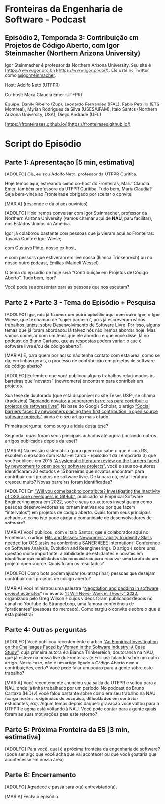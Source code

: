 <!-- Output copied to clipboard! -->

<!-----

Yay, no errors, warnings, or alerts!

Conversion time: 0.453 seconds.


Using this Markdown file:

1. Paste this output into your source file.
2. See the notes and action items below regarding this conversion run.
3. Check the rendered output (headings, lists, code blocks, tables) for proper
   formatting and use a linkchecker before you publish this page.

Conversion notes:

* Docs to Markdown version 1.0β33
* Fri Aug 12 2022 06:51:27 GMT-0700 (PDT)
* Source doc: [FES] Entrevista #2-T3: Igor Steinmacher
----->



# Fronteiras da Engenharia de Software - Podcast


## Episódio 2, Temporada 3: Contribuição em Projetos de Código Aberto, com Igor Steinmacher (Northern Arizona University)

Igor Steinmacher é professor da Northern Arizona University. Seu site é [https://www.igor.pro.br/](https://www.igor.pro.br/). Ele está no Twitter como [@igorsteinmacher](https://twitter.com/igorsteinmacher).

Host: Adolfo Neto (UTFPR)

Co-host: Maria Claudia Emer (UTFPR)

Equipe: Danilo Ribeiro (Zup), Leonardo Fernandes (IFAL), Fabio Petrillo (ETS Montreal), Myrian Rodrigues da Silva (USES/UFAM), Italo Santos (Northern Arizona University, USA), Diego Andrade (UFC)

[https://fronteirases.github.io/](https://fronteirases.github.io/)


 


# Script do Episódio


## Parte 1: Apresentação [5 min, estimativa]

[ADOLFO] Olá, eu sou Adolfo Neto, professor da UTFPR Curitiba.

Hoje temos aqui, estreando como co-host do Fronteiras, Maria Claudia Emer, também professora da UTFPR Curitiba. Tudo bem, Maria Claudia? Seja bem-vinda ao Fronteiras e obrigado por aceitar o convite!

[MARIA] (responde e dá oi aos ouvintes)

[ADOLFO] Hoje iremos conversar com Igor Steinmacher, professor da Northern Arizona University (vamos chamar aqui de **NAU**, para facilitar), nos Estados Unidos da América. 

Igor já colaborou bastante com pessoas que já vieram aqui ao Fronteiras: Tayana Conte e Igor Wiese; 

com Gustavo Pinto, nosso ex-host, 

e com pessoas que estiveram em live nossa (Bianca Trinkenreich) ou no nosso outro podcast, Emílias (Mairieli Wessel). 

O tema do episódio de hoje será “Contribuição em Projetos de Código Aberto”. Tudo bem, Igor? 

Você pode se apresentar para as pessoas que nos escutam? 


## Parte 2 + Parte 3 - Tema do Episódio + Pesquisa

[ADOLFO] Igor, nós já fizemos um outro episódio aqui com outro Igor, o Igor Wiese, que te chamou de “super parceiro”, pois já escreveram vários trabalhos juntos, sobre Desenvolvimento de Software Livre. Por isso, alguns temas que já foram abordados lá talvez nós não iremos abordar hoje. Mas vamos começar com um tema que ele abordou e que você disse, lá no podcast do Bruno Cartaxo, que as respostas podem variar: o que é software livre e/ou de código aberto?

[MARIA] E, para quem por acaso não tenha contato com esta área, como se dá, em linhas gerais, o processo de contribuição em projetos de software de código aberto?

[ADOLFO] Eu lembro que você publicou alguns trabalhos relacionados às barreiras que “novatos” (newcomers) encontram para contribuir em projetos. 

Sua tese de doutorado (que está disponível no site Teses USP), se chama (traduzida) [“Apoiando novatos a superarem barreiras para contribuir a projetos de software livre”](https://teses.usp.br/teses/disponiveis/45/45134/tde-30112015-131552/pt-br.php). Na base do Google Scholar, o artigo  [“Social barriers faced by newcomers placing their first contribution in open source software projects”](https://scholar.google.com/citations?view_op=view_citation&hl=en&user=I8o8rfoAAAAJ&citation_for_view=I8o8rfoAAAAJ:r0BpntZqJG4C) ainda é o seu artigo mais citado.

Primeira pergunta: como surgiu a ideia desta tese?

Segunda: quais foram seus principais achados até agora (incluindo outros artigos publicados depois da tese)?

[MARIA] Na revisão sistemática (para quem não sabe o que é uma RS, escutem o episódio com Katia Felizardo - Episódio 1 da Temporada 3) que você publicou em 2015 [“A systematic literature review on the barriers faced by newcomers to open source software projects”](https://scholar.google.com/citations?view_op=view_citation&hl=en&user=I8o8rfoAAAAJ&citation_for_view=I8o8rfoAAAAJ:r0BpntZqJG4C), você e seus co-autores identificaram 20 estudos e 15 barreiras que novatos encontram para contribuir com projetos de software livre. De lá para cá, esta literatura cresceu muito? Novas barreiras foram identificadas?

[ADOLFO]  Em [“Will you come back to contribute? Investigating the inactivity of OSS core developers in GitHub”](https://link.springer.com/article/10.1007/s10664-021-10012-6), publicado na Empirical Software Engineering agora em 2022, você e seus co-autores investigaram como pessoas desenvolvedoras se tornam inativas (ou por que fazem “intervalos”) em projetos de código aberto. Quais foram seus principais achados e como isto pode ajudar a comunidade de desenvolvedores de software?

[MARIA]  Você publicou, com o Italo Santos, que é colaborador aqui no Fronteiras, o artigo [Hits and Misses: Newcomers' ability to identify Skills needed for OSS tasks](https://ieeexplore.ieee.org/abstract/document/9825764) na conferência SANER (IEEE International Conference on Software Analysis, Evolution and Reengineering). O artigo é sobre uma questão muito importante: a habilidade de estudantes e novatos em identificar que habilidades são necessárias para resolver uma tarefa de um projeto open source. Quais foram os resultados?

[ADOLFO] Como bots podem ajudar (ou atrapalhar) pessoas que desejam contribuir com projetos de código aberto?

[MARIA] Você ministrou uma palestra “[Negotiation and padding in software project estimates](https://www.youtube.com/watch?v=zpPDlVoiVSU)” no evento  [“It Will Never Work in Theory” 2022](https://www.youtube.com/watch?v=_SJL7vepQvU&list=PLcGKfGEEONaCC6Y_DR0mw04WghP2QjMSO), organizado pelo Greg Wilson e cujos vídeos foram publicados depois no canal no YouTube da StrangeLoop, uma famosa conferência de “praticantes” (pessoas do mercado). Como surgiu o convite e sobre o que é esta palestra?


## Parte 4: Outras perguntas

[ADOLFO] Você publicou recentemente o artigo [“An Empirical Investigation on the Challenges Faced by Women in the Software Industry: A Case Study”](https://scholar.google.com/citations?view_op=view_citation&hl=en&user=I8o8rfoAAAAJ&sortby=pubdate&citation_for_view=I8o8rfoAAAAJ:vbGhcppDl1QC), cuja primeira autora é a Bianca Trinkenreich, doutoranda na NAU, que já esteve na nossa live do Fronteiras (e Emílias) falando sobre um outro artigo. Neste caso, não é um artigo ligado a Código Aberto nem a contribuições, certo? Você pode falar um pouco para a gente sobre este trabalho?

[MARIA]  Você recentemente anunciou sua saída da UTFPR e voltou para a NAU, onde já tinha trabalhado por um período. No podcast do Bruno Cartaxo (HiDev) você falou bastante sobre como era seu trabalho na NAU (carga horária, exigências de pesquisa, dificuldades em contratar estudantes, etc). Algum tempo depois daquela gravação você voltou para a UTFPR e agora está voltando à NAU. Você pode contar para a gente quais foram as suas motivações para este retorno?


## Parte 5: Próxima Fronteira da ES [3 min, estimativa]

[ADOLFO] Para você, qual é a próxima fronteira da engenharia de software? (pode ser algo que você acha que vai acontecer ou que você gostaria que acontecesse em nossa área)


## Parte 6: Encerramento

[ADOLFO] Agradece e passa para o(a) entrevistado(a). 

[MARIA] Fecha o episódio.
